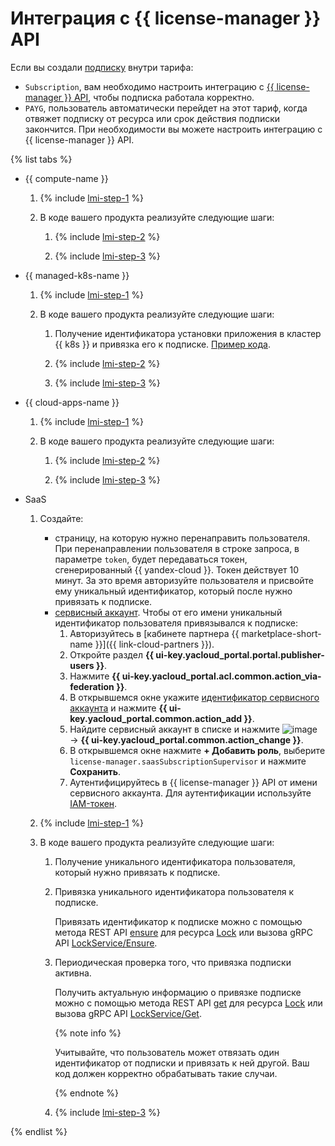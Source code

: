 # Интеграция с {{ license-manager }} API

Если вы создали [подписку](../concepts/subscription.md) внутри тарифа:
* `Subscription`, вам необходимо настроить интеграцию с [{{ license-manager }} API](../license-manager/api-ref/index.md), чтобы подписка работала корректно.
* `PAYG`, пользователь автоматически перейдет на этот тариф, когда отвяжет подписку от ресурса или срок действия подписки закончится. При необходимости вы можете настроить интеграцию с {{ license-manager }} API.

{% list tabs %}

- {{ compute-name }}

    1. {% include [lmi-step-1](../../_includes/marketplace/lmi-step-1.md) %}

    1. В коде вашего продукта реализуйте следующие шаги:

        1. {% include [lmi-step-2](../../_includes/marketplace/lmi-step-2.md) %}

        1. {% include [lmi-step-3](../../_includes/marketplace/lmi-step-3.md) %}

- {{ managed-k8s-name }}

    1. {% include [lmi-step-1](../../_includes/marketplace/lmi-step-1.md) %}

    1. В коде вашего продукта реализуйте следующие шаги:

        1. Получение идентификатора установки приложения в кластер {{ k8s }} и привязка его к подписке. [Пример кода](https://github.com/yandex-cloud-examples/yc-marketplace-k8s-check-licenses/tree/main).

        1. {% include [lmi-step-2](../../_includes/marketplace/lmi-step-2.md) %}

        1. {% include [lmi-step-3](../../_includes/marketplace/lmi-step-3.md) %}

- {{ cloud-apps-name }}

    1. {% include [lmi-step-1](../../_includes/marketplace/lmi-step-1.md) %}

    1. В коде вашего продукта реализуйте следующие шаги:

        1. {% include [lmi-step-2](../../_includes/marketplace/lmi-step-2.md) %}

        1. {% include [lmi-step-3](../../_includes/marketplace/lmi-step-3.md) %}

- SaaS

    1. Создайте:

        * страницу, на которую нужно перенаправить пользователя. При перенаправлении пользователя в строке запроса, в параметре `token`, будет передаваться токен, сгенерированный {{ yandex-cloud }}. Токен действует 10 минут. За это время авторизуйте пользователя и присвойте ему уникальный идентификатор, который после нужно привязать к подписке.
        * [сервисный аккаунт](../../iam/operations/sa/create.md). Чтобы от его имени уникальный идентификатор пользователя привязывался к подписке:
            1. Авторизуйтесь в [кабинете партнера {{ marketplace-short-name }}]({{ link-cloud-partners }}).
            1. Откройте раздел **{{ ui-key.yacloud_portal.portal.publisher-users }}**.
            1. Нажмите **{{ ui-key.yacloud_portal.acl.common.action_via-federation }}**.
            1. В открывшемся окне укажите [идентификатор сервисного аккаунта](../../iam/operations/sa/get-id.md) и нажмите **{{ ui-key.yacloud_portal.common.action_add }}**.
            1. Найдите сервисный аккаунт в списке и нажмите ![image](../../_assets/marketplace/three_dots.png) → **{{ ui-key.yacloud_portal.common.action_change }}**.
            1. В открывшемся окне нажмите **+ Добавить роль**, выберите `license-manager.saasSubscriptionSupervisor` и нажмите **Сохранить**.
            1. Аутентифицируйтесь в {{ license-manager }} API от имени сервисного аккаунта. Для аутентификации используйте [IAM-токен](../../iam/concepts/authorization/iam-token.md#via-jwt).

    1. {% include [lmi-step-1](../../_includes/marketplace/lmi-step-1.md) %}

    1. В коде вашего продукта реализуйте следующие шаги:

        1. Получение уникального идентификатора пользователя, который нужно привязать к подписке.

        1. Привязка уникального идентификатора пользователя к подписке.

            Привязать идентификатор к подписке можно с помощью метода REST API [ensure](../license-manager/saas/api-ref/Lock/ensure.md) для ресурса [Lock](../license-manager/saas/api-ref/Lock/index.md) или вызова gRPC API [LockService/Ensure](../license-manager/saas/api-ref/grpc/lock_service.md#Ensure).

        1. Периодическая проверка того, что привязка подписки активна.

            Получить актуальную информацию о привязке подписке можно с помощью метода REST API [get](../license-manager/api-ref/Instance/get.md) для ресурса [Lock](../license-manager/saas/api-ref/Lock/get.md) или вызова gRPC API [LockService/Get](../license-manager/saas/api-ref/grpc/lock_service.md#Get).

            {% note info %}

            Учитывайте, что пользователь может отвязать один идентификатор от подписки и привязать к ней другой. Ваш код должен корректно обрабатывать такие случаи.

            {% endnote %}

        1. {% include [lmi-step-3](../../_includes/marketplace/lmi-step-3.md) %}

{% endlist %}
